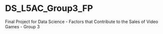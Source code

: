 # DS_L5AC_Group3_FP
Final Project for Data Science - Factors that Contribute to the Sales of Video Games - Group 3
